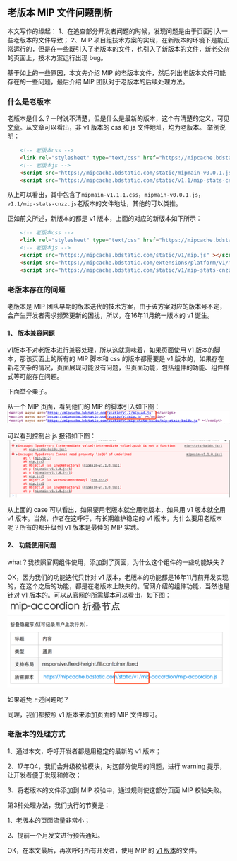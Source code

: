 ## 老版本 MIP 文件问题剖析

本文写作的缘起：
1、在追查部分开发者问题的时候，发现问题是由于页面引入一些老版本的文件导致；
2、MIP 项目组技术方案的实现，在新版本的环境下是能正常运行的，但是在一些既引入了老版本的文件，也引入了新版本的文件，新老交杂的页面上，技术方案运行出现 bug。

基于如上的一些原因，本文先介绍 MIP 的老版本文件，然后列出老版本文件可能存在的一些问题，最后介绍 MIP 团队对于老版本的后续处理方法。

### 什么是老版本

老版本是什么？一时说不清楚，但是什么是最新的版本，这个有清楚的定义，可见[文章](http://www.cnblogs.com/mipengine/p/6077510.html)。从文章可以看出，非 v1 版本的 css 和 js 文件地址，均为老版本。
举例说明：
``` html
	<!-- 老版本css -->
	<link rel="stylesheet" type="text/css" href="https://mipcache.bdstatic.com/static/mipmain-v1.1.1.css">
	<!-- 老版本js -->
	<script src="https://mipcache.bdstatic.com/static/mipmain-v0.0.1.js" ></script>
	<script src="https://mipcache.bdstatic.com/static/v1.1/mip-stats-cnzz.js"></script>
```
从上可以看出，其中包含了`mipmain-v1.1.1.css`，`mipmain-v0.0.1.js`，`v1.1/mip-stats-cnzz.js`老版本的文件地址，其他的可以类推。

正如前文所述，新版本的都是 v1 版本，上面的对应的新版本如下所示：

``` html
	<!-- 老版本css -->
	<link rel="stylesheet" type="text/css" href="https://mipcache.bdstatic.com/static/v1/mip.css">
	<!-- 老版本js -->
	<script src="https://mipcache.bdstatic.com/static/v1/mip.js" ></script>
	<script src="https://mipcache.bdstatic.com/extensions/platform/v1/mip-cambrian/mip-cambrian.js"></script>
	<script src="https://mipcache.bdstatic.com/static/v1/mip-stats-cnzz/mip-stats-cnzz.js"></script>
```

### 老版本存在的问题

老版本是 MIP 团队早期的版本迭代的技术方案，由于该方案对应的版本号不定，会产生开发者需求频繁更新的困扰，所以，在16年11月统一版本的 v1 诞生。

#### 1、 版本兼容问题
v1版本不对老版本进行兼容处理，所以这就意味着，如果页面使用 v1 版本的脚本，那该页面上的所有的 MIP 脚本和 css 的版本都需要是 v1 版本的，如果存在新老交杂的情况，页面展现可能没有问题，但页面功能，包括组件的功能、组件样式等可能存在问题。

下面举个栗子。

从一个 MIP 页面，看到他们的 MIP 的脚本引入如下图：
![脚本版本混用](img/case2.png)

可以看到控制台 js 报错如下图：
![控制台 js 报错](img/case1.png)

从上面的 case 可以看出，如果要用老版本就全用老版本，如果用 v1 版本就全用 v1 版本。当然，作者在这呼吁，有长期维护稳定的 v1 版本，为什么要用老版本呢？所有的都升级到 v1 版本是最佳的 MIP 实践。

#### 2、 功能使用问题

what？我按照官网组件使用，添加到了页面，为什么这个组件的一些功能缺失？

OK，因为我们的功能迭代只针对 v1 版本，老版本的功能都是16年11月前开发实现的，在这个之后的功能，都是在老版本上缺失的。官网介绍的组件功能，当然也是针对 v1 版本的。可以从官网的所需脚本可以看出，如下图：
![组件所需脚本](img/case3.png)

如果避免上述问题呢？

同理，我们都按照 v1 版本来添加页面的 MIP 文件即可。

### 老版本的处理方式

1、通过本文，呼吁开发者都是用稳定的最新的 v1 版本；

2、17年Q4，我们会升级校验模块，对这部分使用的问题，进行 warning 提示，让开发者便于发现和修改；

3、将老版本的文件添加到 MIP 校验中，通过规则使这部分页面 MIP 校验失败。

第3种处理办法，我们执行的节奏是：

1、老版本的页面流量非常小；

2、提前一个月发文进行预告通知。

OK，在本文最后，再次呼吁所有开发者，使用 MIP 的 [v1 版本](http://www.cnblogs.com/mipengine/p/6077510.html)的文件。


